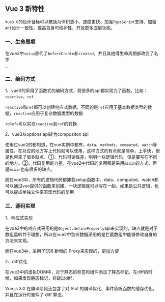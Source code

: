 ## Vue 3 新特性

`Vue3.0`的设计目标可以概括为体积更小、速度更快、加强`TypeScript`支持、加强`API`设计一致性、提高自身可维护性、开放更多底层功能。

### 一、生命周期

在vue3中`setup`替代了`beforeCreate`和`created`，并且其他得生命周期都改变了名字

<img src="https://p3-juejin.byteimg.com/tos-cn-i-k3u1fbpfcp/3eadd1ec0ac94343951ae2453cf41fce~tplv-k3u1fbpfcp-watermark.awebp" alt="img" style="zoom:25%;" />

### 二、编码方式

1、vue3的采用了函数式的编码方式，将很多的api都实现为了函数，比如：`reactive`、`ref `

`reactive`和`ref`都可以创建响应式数据，不同的是`ref`应用于基本数据类型的数据，`reactive`应用于复杂数据类型的数据

`toRefs`可以实现`reactive`到`ref`的转换



2、vue3从options api转为compositon api

使用过vue2的都知道，在vue实例中都有，`data`、`methods`、`computed`、`watch`等属性，在对应的地方写上代码就可以使用，这样方式的有点就是简单，上手快，但是也带来了很多缺点，①、代码可读性差，明明一块逻辑代码，但是要写在不同的地方。②、代码复用能力差，在vue2中代码的复用都是采用`mixin`的方式，但是`mixin`也有很多的缺点。

而在vue3中，所有的逻辑代码都卸载setup函数中，data、computed、watch都可以通过vue提供的函数来创建，一块逻辑就可以写在一起，如果是公共逻辑，也可以提成单独文件来实现代码的复用



### 三、源码实现

1、响应式实现

在vue2中的响应式采用的是`Object.defineProperty`api来实现的，缺点就是对于数组监听并不理想，所以在vue2中监听数据采用的是拦截数组中能够修改自身的方法来实现。

而在vue3中，采用了ES6 新增的 Proxy来实现的，更加方便

2、diff优化

在vue3中的虚拟DOM中，对于静态的标签和组件添加了静态标记，在diff的时候，如果发现静态标记，将跳过diff，

Vue.js 3.0 在编译阶段还包含了对 Slot 的编译优化、事件侦听函数的缓存优化，并且在运行时重写了 diff 算法。